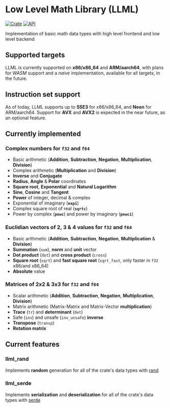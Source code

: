 # Low Level Math Library (LLML)
[![Crate](https://img.shields.io/crates/v/llml.svg)](https://crates.io/crates/llml)
[![API](https://docs.rs/llml/badge.svg)](https://docs.rs/llml)

Implementation of basic math data types with high level frontend and low level backend

## Supported targets
LLML is currently supported on **x86/x86_64** and **ARM/aarch64**, with plans for _WASM_ support and a _naive_ implementation, available for all targets, in the future.

## Instruction set support
As of today, LLML supports up to **SSE3** for x86/x86_64, and **Neon** for ARM/aarch64. Support for **AVX** and **AVX2** is expected in the near future, as an optional feature.

## Currently implemented
### Complex numbers for ```f32``` and ```f64```
- Basic arithmetic (**Addition**, **Subtraction**, **Negation**, **Multiplication**, **Division**)
- Complex arithmetic (**Multiplication** and **Division**)
- **Inverse** and **Conjugate**
- **Radius**, **Angle** & **Polar** coordinates
- **Square root**, **Exponential** and **Natural Logarithm**
- **Sine**, **Cosine** and **Tangent**
- **Power** of integer, decimal & complex
- Exponential of imaginary (**```expi```**)
- Complex square root of real (**```sqrtc```**)
- Power by complex (**```powc```**) and power by imaginary (**```powci```**)

### Euclidian vectors of 2, 3 & 4 values for ```f32``` and ```f64```
- Basic arithmetic (**Addition**, **Subtraction**, **Negation**, **Multiplication** & **Division**)
- **Summation** (```sum```), **norm** and **unit** vector
- **Dot product** (```dot```) and **cross product** (```cross```)
- **Square root** (```sqrt```) and **fast square root**  (```sqrt_fast```, only faster in ```f32``` x86/and x86_64)
- **Absolute** value

### Matrices of 2x2 & 3x3 for ```f32``` and ```f64```
- Scalar arithmetic (**Addition**, **Subtraction**, **Negation**, **Multiplication**, **Division**)
- Matrix arithmetic (Matrix-Matrix and Matrix-Vector **multiplication**)
- **Trace** (```tr```) and **determinant** (```det```)
- Safe (```inv```) and unsafe (```inv_unsafe```) **inverse**
- **Transpose** (```transp```)
- **Rotation matrix**

## Current features
### llml_rand
Implements **random** generation for all of the crate's data types with [rand](https://crates.io/crates/rand)

### llml_serde
Implements **serialization** and **deserialization** for all of the crate's data types with [serde](https://crates.io/crates/serde)